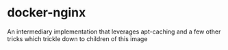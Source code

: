 # docker-nginx
An intermediary implementation that leverages apt-caching and a few other tricks which trickle down to children of this image
